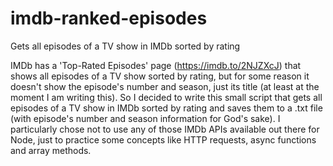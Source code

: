 # imdb-ranked-episodes

Gets all episodes of a TV show in IMDb sorted by rating

IMDb has a 'Top-Rated Episodes' page (https://imdb.to/2NJZXcJ) that shows all episodes of a TV show sorted by rating, but for some reason it doesn't show the episode's number and season, just its title (at least at the moment I am writing this). So I decided to write this small script that gets all episodes of a TV show in IMDb sorted by rating and saves them to a .txt file (with episode's number and season information for God's sake). I particularly chose not to use any of those IMDb APIs available out there for Node, just to practice some concepts like HTTP requests, async functions and array methods.
